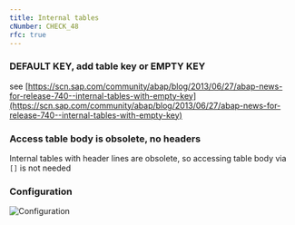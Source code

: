 ```yaml
---
title: Internal tables
cNumber: CHECK_48
rfc: true
---
```


### DEFAULT KEY, add table key or EMPTY KEY

see [https://scn.sap.com/community/abap/blog/2013/06/27/abap-news-for-release-740--internal-tables-with-empty-key](https://scn.sap.com/community/abap/blog/2013/06/27/abap-news-for-release-740--internal-tables-with-empty-key)

### Access table body is obsolete, no headers

Internal tables with header lines are obsolete, so accessing table body via `[]` is not needed

### Configuration
![Configuration](/img/default_conf.png)